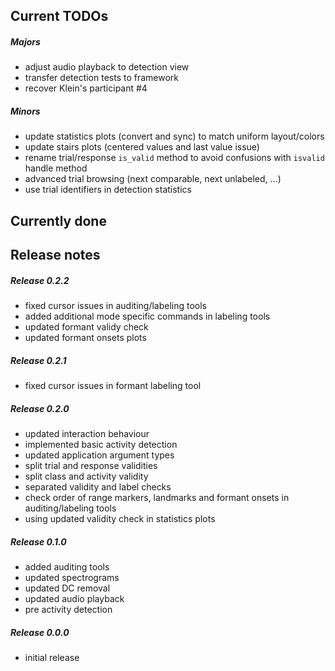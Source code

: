 Current TODOs
-------------

##### Majors

- adjust audio playback to detection view
- transfer detection tests to framework
- recover Klein's participant #4

##### Minors

- update statistics plots (convert and sync) to match uniform layout/colors
- update stairs plots (centered values and last value issue)
- rename trial/response `is_valid` method to avoid confusions with `isvalid` handle method
- advanced trial browsing (next comparable, next unlabeled, ...)
- use trial identifiers in detection statistics

Currently done
--------------

Release notes
-------------

##### Release 0.2.2

- fixed cursor issues in auditing/labeling tools
- added additional mode specific commands in labeling tools
- updated formant validy check
- updated formant onsets plots

##### Release 0.2.1

- fixed cursor issues in formant labeling tool

##### Release 0.2.0

- updated interaction behaviour
- implemented basic activity detection
- updated application argument types
- split trial and response validities
- split class and activity validity
- separated validity and label checks
- check order of range markers, landmarks and formant onsets in auditing/labeling tools
- using updated validity check in statistics plots

##### Release 0.1.0

- added auditing tools
- updated spectrograms
- updated DC removal
- updated audio playback
- pre activity detection

##### Release 0.0.0

- initial release

